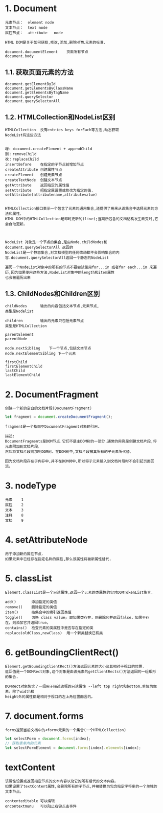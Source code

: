
# 1. Document

    元素节点：  element node
    文本节点：  text node
    属性节点：  attribute   node

    HTML DOM是关于如何获取,修改,添加,删除HTML元素的标准.

    document.documentElement    页面所有节点    
    document.body

## 1.1. 获取页面元素的方法

    document.getElementById
    document.getElementsByClassName
    document.getElementsByTagName
    document.querySelector
    document.querySelectorAll

## 1.2. HTMLCollection和NodeList区别

    HTMLCollection  没有entries keys forEach等方法,动态获取
    NodeList有这些方法


    增: document.createElement + appendChild
    删：removeChild
    改：replaceChild
    insertBefore    在指定的子节点前增加节点
    createAttribute 创建属性节点
    createElement   创建元素节点
    createTextNode  创建文本节点
    getAttribute    返回指定的属性值
    setAttribute    把指定属设置或修改为指定的值.
    setAttribute(attributename,attributevalue)


    HTMLCollection接口表示一个包含了元素的通用集合,还提供了用来从该集合中选择元素的方法和属性。
    HTML DOM中的HTMLCollection是即时更新的(live);当期所包含的文档结构发生改变时,它会自动更新。



    NodeList 对象是一个节点的集合,是由Node.childNodes和 document.querySelectorAll 返回的
    NodeList是一个静态集合,对文档模型的任何改动都不会影响集合的内容.document.querySelectorAll返回一个静态的NodeList

    遍历一个NodeList对象中的所有的节点不要尝试使用for...in 或者for each...in 来遍历,因为如果使用这些方法,NodeList对象中的length和item属性
    也会被遍历出来
    
## 1.3. ChildNodes和Children区别

    childNodes      输出的内容包括文本节点,元素节点,
    类型是Nodelist

    children        输出的元素只包括元素节点
    类型是HTMLCollection

    parentElement
    parentNode

    node.nextSibling    下一个节点,包括文本节点
    node.nextElementSibling 下一个元素

    firstChild
    firstElementChild
    lastChild
    lastElementChild

# 2. DocumentFragment

    创建一个新的空白的文档片段(DocumentFragment)

```js
let fragment = document.createDocumentFragment();
```
    fragment是一个指向空DocumentFragment对象的引用.

    描述:
    DocumentFragments是DOM节点.它们不是主DOM树的一部分.通常的用例是创建文档片段,将元素附加到文档片段，
    然后将文档片段附加到DOM树。在DOM树中,文档片段被其所有的子元素所代替。

    因为文档片段存在于内存中,并不在DOM树中,所以将子元素插入到文档片段时不会引起页面回流。

# 3. nodeType

    元素    1
    属性    2
    文本    3
    注释    8
    文档    9

# 4. setAttributeNode

    用于添加新的属性节点.
    如果元素中已经存在指定名称的属性,那么该属性将被新属性替代.

# 5. classList

    Element.classList是一个只读属性,返回一个元素的类属性的实时DOMTokenList集合.

    add()       添加指定的类值
    remove()    删除指定的类值
    item()      按集合中的索引返回类值
    toggle()    切换 class value; 即如果类存在，则删除它并返回false，如果不存
    在，则添加它并返回true。
    contains()  检查元素的类属性中是否存在指定的类
    replace(oldClass,newClass)  用一个新类替换已有类 

# 6. getBoundingClientRect()

    Element.getBoundingClientRect()方法返回元素的大小及其相对于视口的位置.
    返回值是一个DOMRect对象,这个对象是由该元素的getClientRects()方法返回的一组矩形的集合.

    DOMRect对象包含了一组用于描述边框的只读属性 --left top right和bottom,单位为像素。除了width和
    height外的属性都是相对于视口的左上角位置而言的。
 
# 7. document.forms

    forms返回当前文档中的<form>元素的一个集合(一个HTMLCollection)

```js
let selectForm = document.forms[index];
// 获取表单内的元素
let selectFormElement = document.forms[index].elements[index];
```

# textContent

	该属性设置或返回指定节点的文本内容以及它的所有后代的文本内容。
	如果设置了textContent属性,会删除所有的子节点,并被替换为包含指定字符串的一个单独的文本节点。
	
    contenteditable 可以编辑
    oncontextmunu   可以阻止右键点击事件